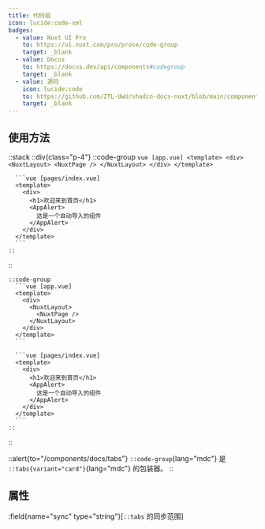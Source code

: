 ```yaml
---
title: 代码组
icon: lucide:code-xml
badges:
  - value: Nuxt UI Pro
    to: https://ui.nuxt.com/pro/prose/code-group
    target: _blank
  - value: Docus
    to: https://docus.dev/api/components#codegroup
    target: _blank
  - value: 源码
    icon: lucide:code
    to: https://github.com/ZTL-UwU/shadcn-docs-nuxt/blob/main/components/content/CodeGroup.vue
    target: _blank
---
```


## 使用方法

::stack
  ::div{class="p-4"}
    ::code-group
      ```vue [app.vue]
      <template>
        <div>
          <NuxtLayout>
            <NuxtPage />
          </NuxtLayout>
        </div>
      </template>
      ```

      ```vue [pages/index.vue]
      <template>
        <div>
          <h1>欢迎来到首页</h1>
          <AppAlert>
            这是一个自动导入的组件
          </AppAlert>
        </div>
      </template>
      ```
    ::
  ::

  ```mdc
  ::code-group
    ```vue [app.vue]
    <template>
      <div>
        <NuxtLayout>
          <NuxtPage />
        </NuxtLayout>
      </div>
    </template>
    ```

    ```vue [pages/index.vue]
    <template>
      <div>
        <h1>欢迎来到首页</h1>
        <AppAlert>
          这是一个自动导入的组件
        </AppAlert>
      </div>
    </template>
    ```
  ::
  ```
::

::alert{to="/components/docs/tabs"}
`::code-group`{lang="mdc"} 是 `::tabs{variant="card"}`{lang="mdc"} 的包装器。
::

## 属性

:field{name="sync" type="string"}[`::tabs` 的同步范围]

